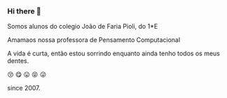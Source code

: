 ### Hi there 👋
Somos alunos do colegio João de Faria Pioli, do 1*E

Amamaos nossa professora de Pensamento Computacional


A vida é curta, então estou sorrindo enquanto ainda tenho todos os meus dentes.

😚 😋 😛 😝 😜


since 2007.
